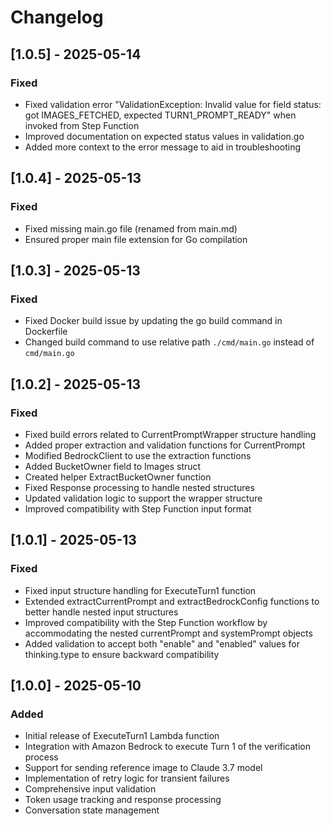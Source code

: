 # Changelog

## [1.0.5] - 2025-05-14

### Fixed
- Fixed validation error "ValidationException: Invalid value for field status: got IMAGES_FETCHED, expected TURN1_PROMPT_READY" when invoked from Step Function
- Improved documentation on expected status values in validation.go
- Added more context to the error message to aid in troubleshooting

## [1.0.4] - 2025-05-13

### Fixed
- Fixed missing main.go file (renamed from main.md)
- Ensured proper main file extension for Go compilation

## [1.0.3] - 2025-05-13

### Fixed
- Fixed Docker build issue by updating the go build command in Dockerfile
- Changed build command to use relative path `./cmd/main.go` instead of `cmd/main.go`

## [1.0.2] - 2025-05-13

### Fixed
- Fixed build errors related to CurrentPromptWrapper structure handling
- Added proper extraction and validation functions for CurrentPrompt
- Modified BedrockClient to use the extraction functions
- Added BucketOwner field to Images struct
- Created helper ExtractBucketOwner function
- Fixed Response processing to handle nested structures
- Updated validation logic to support the wrapper structure
- Improved compatibility with Step Function input format

## [1.0.1] - 2025-05-13

### Fixed
- Fixed input structure handling for ExecuteTurn1 function
- Extended extractCurrentPrompt and extractBedrockConfig functions to better handle nested input structures
- Improved compatibility with the Step Function workflow by accommodating the nested currentPrompt and systemPrompt objects
- Added validation to accept both "enable" and "enabled" values for thinking.type to ensure backward compatibility

## [1.0.0] - 2025-05-10

### Added
- Initial release of ExecuteTurn1 Lambda function
- Integration with Amazon Bedrock to execute Turn 1 of the verification process
- Support for sending reference image to Claude 3.7 model
- Implementation of retry logic for transient failures
- Comprehensive input validation
- Token usage tracking and response processing
- Conversation state management